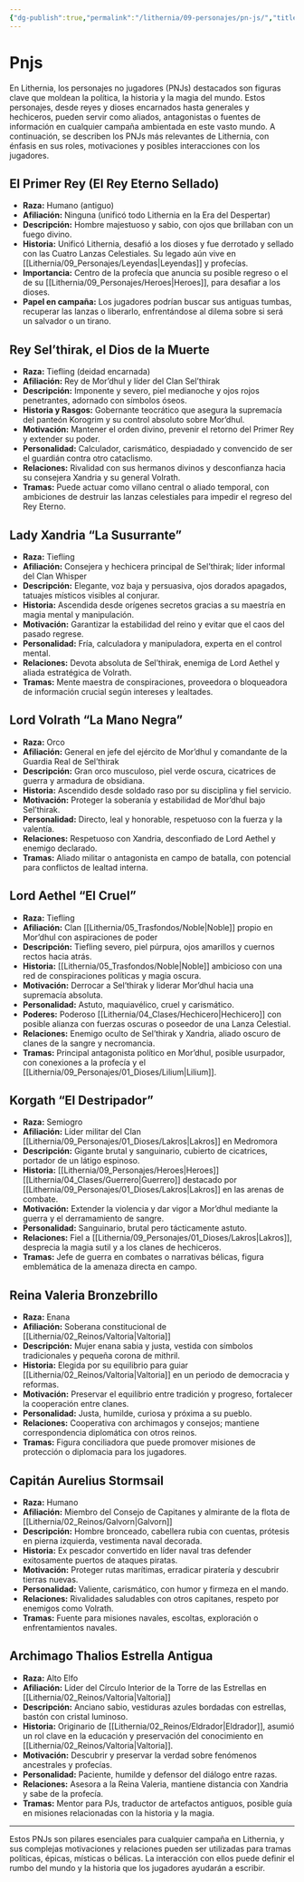 ```yaml
---
{"dg-publish":true,"permalink":"/lithernia/09-personajes/pn-js/","title":"Pnjs","tags":["lithernia","personajes"]}
---
```


# Pnjs

En Lithernia, los personajes no jugadores (PNJs) destacados son figuras clave que moldean la política, la historia y la magia del mundo. Estos personajes, desde reyes y dioses encarnados hasta generales y hechiceros, pueden servir como aliados, antagonistas o fuentes de información en cualquier campaña ambientada en este vasto mundo. A continuación, se describen los PNJs más relevantes de Lithernia, con énfasis en sus roles, motivaciones y posibles interacciones con los jugadores.

## El Primer Rey (El Rey Eterno Sellado)

- **Raza:** Humano (antiguo)
- **Afiliación:** Ninguna (unificó todo Lithernia en la Era del Despertar)
- **Descripción:** Hombre majestuoso y sabio, con ojos que brillaban con un fuego divino.
- **Historia:** Unificó Lithernia, desafió a los dioses y fue derrotado y sellado con las Cuatro Lanzas Celestiales. Su legado aún vive en [[Lithernia/09_Personajes/Leyendas\|Leyendas]] y profecías.
- **Importancia:** Centro de la profecía que anuncia su posible regreso o el de su [[Lithernia/09_Personajes/Heroes\|Heroes]], para desafiar a los dioses.
- **Papel en campaña:** Los jugadores podrían buscar sus antiguas tumbas, recuperar las lanzas o liberarlo, enfrentándose al dilema sobre si será un salvador o un tirano.

## Rey Sel’thirak, el Dios de la Muerte

- **Raza:** Tiefling (deidad encarnada)
- **Afiliación:** Rey de Mor’dhul y líder del Clan Sel’thirak
- **Descripción:** Imponente y severo, piel medianoche y ojos rojos penetrantes, adornado con símbolos óseos.
- **Historia y Rasgos:** Gobernante teocrático que asegura la supremacía del panteón Korogrim y su control absoluto sobre Mor’dhul.
- **Motivación:** Mantener el orden divino, prevenir el retorno del Primer Rey y extender su poder.
- **Personalidad:** Calculador, carismático, despiadado y convencido de ser el guardián contra otro cataclismo.
- **Relaciones:** Rivalidad con sus hermanos divinos y desconfianza hacia su consejera Xandria y su general Volrath.
- **Tramas:** Puede actuar como villano central o aliado temporal, con ambiciones de destruir las lanzas celestiales para impedir el regreso del Rey Eterno.

## Lady Xandria “La Susurrante”

- **Raza:** Tiefling
- **Afiliación:** Consejera y hechicera principal de Sel’thirak; líder informal del Clan Whisper
- **Descripción:** Elegante, voz baja y persuasiva, ojos dorados apagados, tatuajes místicos visibles al conjurar.
- **Historia:** Ascendida desde orígenes secretos gracias a su maestría en magia mental y manipulación.
- **Motivación:** Garantizar la estabilidad del reino y evitar que el caos del pasado regrese.
- **Personalidad:** Fría, calculadora y manipuladora, experta en el control mental.
- **Relaciones:** Devota absoluta de Sel’thirak, enemiga de Lord Aethel y aliada estratégica de Volrath.
- **Tramas:** Mente maestra de conspiraciones, proveedora o bloqueadora de información crucial según intereses y lealtades.

## Lord Volrath “La Mano Negra”

- **Raza:** Orco
- **Afiliación:** General en jefe del ejército de Mor’dhul y comandante de la Guardia Real de Sel’thirak
- **Descripción:** Gran orco musculoso, piel verde oscura, cicatrices de guerra y armadura de obsidiana.
- **Historia:** Ascendido desde soldado raso por su disciplina y fiel servicio.
- **Motivación:** Proteger la soberanía y estabilidad de Mor’dhul bajo Sel’thirak.
- **Personalidad:** Directo, leal y honorable, respetuoso con la fuerza y la valentía.
- **Relaciones:** Respetuoso con Xandria, desconfiado de Lord Aethel y enemigo declarado.
- **Tramas:** Aliado militar o antagonista en campo de batalla, con potencial para conflictos de lealtad interna.

## Lord Aethel “El Cruel”

- **Raza:** Tiefling
- **Afiliación:** Clan [[Lithernia/05_Trasfondos/Noble\|Noble]] propio en Mor’dhul con aspiraciones de poder
- **Descripción:** Tiefling severo, piel púrpura, ojos amarillos y cuernos rectos hacia atrás.
- **Historia:** [[Lithernia/05_Trasfondos/Noble\|Noble]] ambicioso con una red de conspiraciones políticas y magia oscura.
- **Motivación:** Derrocar a Sel’thirak y liderar Mor’dhul hacia una supremacía absoluta.
- **Personalidad:** Astuto, maquiavélico, cruel y carismático.
- **Poderes:** Poderoso [[Lithernia/04_Clases/Hechicero\|Hechicero]] con posible alianza con fuerzas oscuras o poseedor de una Lanza Celestial.
- **Relaciones:** Enemigo oculto de Sel’thirak y Xandria, aliado oscuro de clanes de la sangre y necromancia.
- **Tramas:** Principal antagonista político en Mor’dhul, posible usurpador, con conexiones a la profecía y el [[Lithernia/09_Personajes/01_Dioses/Lilium\|Lilium]].

## Korgath “El Destripador”

- **Raza:** Semiogro
- **Afiliación:** Líder militar del Clan [[Lithernia/09_Personajes/01_Dioses/Lakros\|Lakros]] en Medromora
- **Descripción:** Gigante brutal y sanguinario, cubierto de cicatrices, portador de un látigo espinoso.
- **Historia:** [[Lithernia/09_Personajes/Heroes\|Heroes]] [[Lithernia/04_Clases/Guerrero\|Guerrero]] destacado por [[Lithernia/09_Personajes/01_Dioses/Lakros\|Lakros]] en las arenas de combate.
- **Motivación:** Extender la violencia y dar vigor a Mor’dhul mediante la guerra y el derramamiento de sangre.
- **Personalidad:** Sanguinario, brutal pero tácticamente astuto.
- **Relaciones:** Fiel a [[Lithernia/09_Personajes/01_Dioses/Lakros\|Lakros]], desprecia la magia sutil y a los clanes de hechiceros.
- **Tramas:** Jefe de guerra en combates o narrativas bélicas, figura emblemática de la amenaza directa en campo.

## Reina Valeria Bronzebrillo

- **Raza:** Enana
- **Afiliación:** Soberana constitucional de [[Lithernia/02_Reinos/Valtoria\|Valtoria]]
- **Descripción:** Mujer enana sabia y justa, vestida con símbolos tradicionales y pequeña corona de mithril.
- **Historia:** Elegida por su equilibrio para guiar [[Lithernia/02_Reinos/Valtoria\|Valtoria]] en un periodo de democracia y reformas.
- **Motivación:** Preservar el equilibrio entre tradición y progreso, fortalecer la cooperación entre clanes.
- **Personalidad:** Justa, humilde, curiosa y próxima a su pueblo.
- **Relaciones:** Cooperativa con archimagos y consejos; mantiene correspondencia diplomática con otros reinos.
- **Tramas:** Figura conciliadora que puede promover misiones de protección o diplomacia para los jugadores.

## Capitán Aurelius Stormsail

- **Raza:** Humano
- **Afiliación:** Miembro del Consejo de Capitanes y almirante de la flota de [[Lithernia/02_Reinos/Galvorn\|Galvorn]]
- **Descripción:** Hombre bronceado, cabellera rubia con cuentas, prótesis en pierna izquierda, vestimenta naval decorada.
- **Historia:** Ex pescador convertido en líder naval tras defender exitosamente puertos de ataques piratas.
- **Motivación:** Proteger rutas marítimas, erradicar piratería y descubrir tierras nuevas.
- **Personalidad:** Valiente, carismático, con humor y firmeza en el mando.
- **Relaciones:** Rivalidades saludables con otros capitanes, respeto por enemigos como Volrath.
- **Tramas:** Fuente para misiones navales, escoltas, exploración o enfrentamientos navales.

## Archimago Thalios Estrella Antigua

- **Raza:** Alto Elfo
- **Afiliación:** Líder del Círculo Interior de la Torre de las Estrellas en [[Lithernia/02_Reinos/Valtoria\|Valtoria]]
- **Descripción:** Anciano sabio, vestiduras azules bordadas con estrellas, bastón con cristal luminoso.
- **Historia:** Originario de [[Lithernia/02_Reinos/Eldrador\|Eldrador]], asumió un rol clave en la educación y preservación del conocimiento en [[Lithernia/02_Reinos/Valtoria\|Valtoria]].
- **Motivación:** Descubrir y preservar la verdad sobre fenómenos ancestrales y profecías.
- **Personalidad:** Paciente, humilde y defensor del diálogo entre razas.
- **Relaciones:** Asesora a la Reina Valeria, mantiene distancia con Xandria y sabe de la profecía.
- **Tramas:** Mentor para PJs, traductor de artefactos antiguos, posible guía en misiones relacionadas con la historia y la magia.

---

Estos PNJs son pilares esenciales para cualquier campaña en Lithernia, y sus complejas motivaciones y relaciones pueden ser utilizadas para tramas políticas, épicas, místicas o bélicas. La interacción con ellos puede definir el rumbo del mundo y la historia que los jugadores ayudarán a escribir.